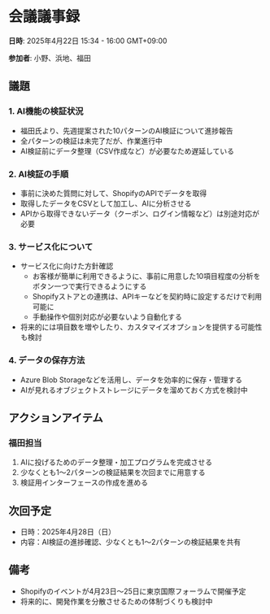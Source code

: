 # 会議議事録

**日時**: 2025年4月22日 15:34 - 16:00 GMT+09:00

**参加者**: 小野、浜地、福田

## 議題

### 1. AI機能の検証状況

- 福田氏より、先週提案された10パターンのAI検証について進捗報告
- 全パターンの検証は未完了だが、作業進行中
- AI検証前にデータ整理（CSV作成など）が必要なため遅延している

### 2. AI検証の手順

- 事前に決めた質問に対して、ShopifyのAPIでデータを取得
- 取得したデータをCSVとして加工し、AIに分析させる
- APIから取得できないデータ（クーポン、ログイン情報など）は別途対応が必要

### 3. サービス化について

- サービス化に向けた方針確認
    - お客様が簡単に利用できるように、事前に用意した10項目程度の分析をボタン一つで実行できるようにする
    - Shopifyストアとの連携は、APIキーなどを契約時に設定するだけで利用可能に
    - 手動操作や個別対応が必要ないよう自動化する
- 将来的には項目数を増やしたり、カスタマイズオプションを提供する可能性も検討

### 4. データの保存方法

- Azure Blob Storageなどを活用し、データを効率的に保存・管理する
- AIが見れるオブジェクトストレージにデータを溜めておく方式を検討中

## アクションアイテム

### 福田担当

1. AIに投げるためのデータ整理・加工プログラムを完成させる
2. 少なくとも1〜2パターンの検証結果を次回までに用意する
3. 検証用インターフェースの作成を進める

## 次回予定

- 日時：2025年4月28日（日）
- 内容：AI検証の進捗確認、少なくとも1〜2パターンの検証結果を共有

## 備考

- Shopifyのイベントが4月23日〜25日に東京国際フォーラムで開催予定
- 将来的に、開発作業を分散させるための体制づくりも検討中
